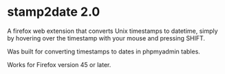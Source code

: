 # stamp2date 2.0

A firefox web extension that converts Unix timestamps to datetime, simply by hovering over the timestamp with your mouse and pressing SHIFT. 

Was built for converting timestamps to dates in phpmyadmin tables.

Works for Firefox version 45 or later.